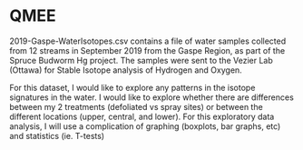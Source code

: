 # QMEE

2019-Gaspe-WaterIsotopes.csv contains a file of water samples collected from 12 streams in September 2019 from the Gaspe Region, as part of the Spruce Budworm Hg project. The samples were sent to the Vezier Lab (Ottawa) for Stable Isotope analysis of Hydrogen and Oxygen. 

For this dataset, I would like to explore any patterns in the isotope signatures in the water. I would like to explore whether there are differences between my 2 treatments (defoliated vs spray sites) or between the different locations (upper, central, and lower). For this exploratory data analysis, I will use a complication of graphing (boxplots, bar graphs, etc) and statistics (ie. T-tests)

